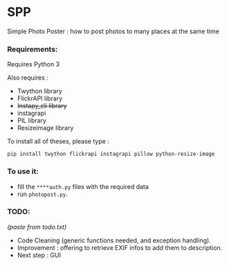# SPP
Simple Photo Poster : how to post photos to many places at the same time

### Requirements: ###

Requires Python 3

Also requires :
 - Twython library
 - FlickrAPI library
 - ~~Instapy_cli library~~
 - instagrapi
 - PIL library
 - Resizeimage library

To install all of theses, please type :

 ` pip install twython flickrapi instagrapi pillow python-resize-image  `

### To use it: ###

- fill the `****auth.py` files with the required data
- run `photopost.py`.

### TODO: ###

_(paste from todo.txt)_

- Code Cleaning (generic functions needed, and exception handling).
- Improvement : offering to retrieve EXIF infos to add them to description.
- Next step : GUI
